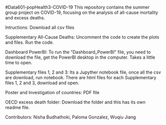 #Data601-popHealth3-COVID-19
This repository contains the summer group project on COVID-19, focusing on the analysis of all-cause mortality and excess deaths.

Intructions: 
Download all csv files


Supplementary All-Cause Deaths:
Uncomment the code to create the plots and files.
Run the code.


Dashboard PowerBI:
To run the "Dashboard_PowerBI" file, you need to download the file, get the PowerBI desktop in the computer.
Takes a little time to open.


Supplementary files 1, 2 and 3:
Its a Jupyther notebook file, once all the csv are download, run notebook.
There are html files for each Supplementary files 1, 2 and 3, download and open.


Poster and Investigation of countries:
PDF file


OECD excess death folder:
Download the folder and this has its own readme file.

Contributors:
Nisha Budhathoki,
Paloma Gonzalez,
Wuqiu Jiang
